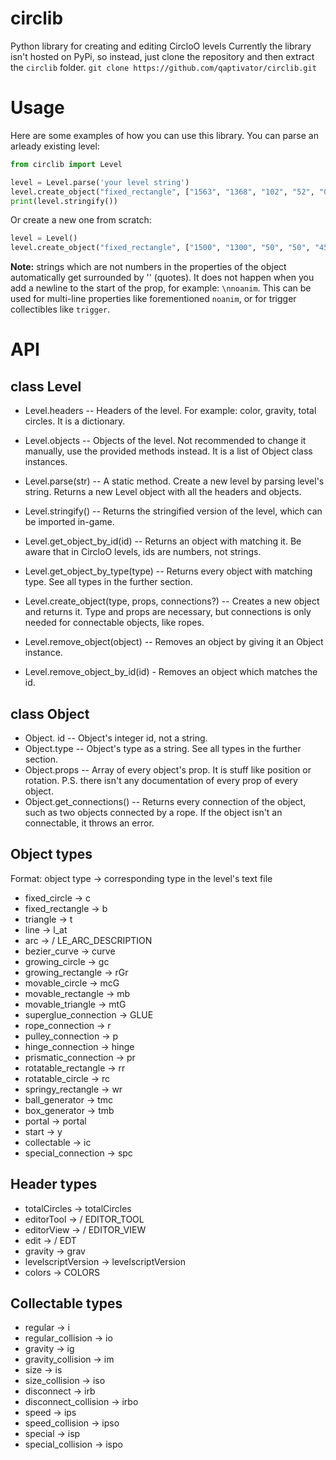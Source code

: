 # circlib

Python library for creating and editing CircloO levels
Currently the library isn't hosted on PyPi, so instead, just clone the repository and then extract the `circlib` folder.
`git clone https://github.com/qaptivator/circlib.git`

# Usage

Here are some examples of how you can use this library.
You can parse an arleady existing level:

```py
from circlib import Level

level = Level.parse('your level string')
level.create_object("fixed_rectangle", ["1563", "1368", "102", "52", "0"])
print(level.stringify())
```

Or create a new one from scratch:

```py
level = Level()
level.create_object("fixed_rectangle", ["1500", "1300", "50", "50", "45"])
```

**Note:** strings which are not numbers in the properties of the object automatically get surrounded by '' (quotes). It does not happen when you add a newline to the start of the prop, for example: `\nnoanim`. This can be used for multi-line properties like forementioned `noanim`, or for trigger collectibles like `trigger`.

# API

## class Level

- Level.headers -- Headers of the level. For example: color, gravity, total circles. It is a dictionary.
- Level.objects -- Objects of the level. Not recommended to change it manually, use the provided methods instead. It is a list of Object class instances.

- Level.parse(str) -- A static method. Create a new level by parsing level's string. Returns a new Level object with all the headers and objects.
- Level.stringify() -- Returns the stringified version of the level, which can be imported in-game.
- Level.get_object_by_id(id) -- Returns an object with matching it. Be aware that in CircloO levels, ids are numbers, not strings.
- Level.get_object_by_type(type) -- Returns every object with matching type. See all types in the further section.
- Level.create_object(type, props, connections?) -- Creates a new object and returns it. Type and props are necessary, but connections is only needed for connectable objects, like ropes.
- Level.remove_object(object) -- Removes an object by giving it an Object instance.
- Level.remove_object_by_id(id) - Removes an object which matches the id.

## class Object

- Object. id -- Object's integer id, not a string.
- Object.type -- Object's type as a string. See all types in the further section.
- Object.props -- Array of every object's prop. It is stuff like position or rotation. P.S. there isn't any documentation of every prop of every object.
- Object.get_connections() -- Returns every connection of the object, such as two objects connected by a rope. If the object isn't an connectable, it throws an error.

## Object types

Format: object type -> corresponding type in the level's text file

- fixed_circle -> c
- fixed_rectangle -> b
- triangle -> t
- line -> l_at
- arc -> / LE_ARC_DESCRIPTION
- bezier_curve -> curve
- growing_circle -> gc
- growing_rectangle -> rGr
- movable_circle -> mcG
- movable_rectangle -> mb
- movable_triangle -> mtG
- superglue_connection -> GLUE
- rope_connection -> r
- pulley_connection -> p
- hinge_connection -> hinge
- prismatic_connection -> pr
- rotatable_rectangle -> rr
- rotatable_circle -> rc
- springy_rectangle -> wr
- ball_generator -> tmc
- box_generator -> tmb
- portal -> portal
- start -> y
- collectable -> ic
- special_connection -> spc

## Header types

- totalCircles -> totalCircles
- editorTool -> / EDITOR_TOOL
- editorView -> / EDITOR_VIEW
- edit -> / EDT
- gravity -> grav
- levelscriptVersion -> levelscriptVersion
- colors -> COLORS

## Collectable types

- regular -> i
- regular_collision -> io
- gravity -> ig
- gravity_collision -> im
- size -> is
- size_collision -> iso
- disconnect -> irb
- disconnect_collision -> irbo
- speed -> ips
- speed_collision -> ipso
- special -> isp
- special_collision -> ispo
